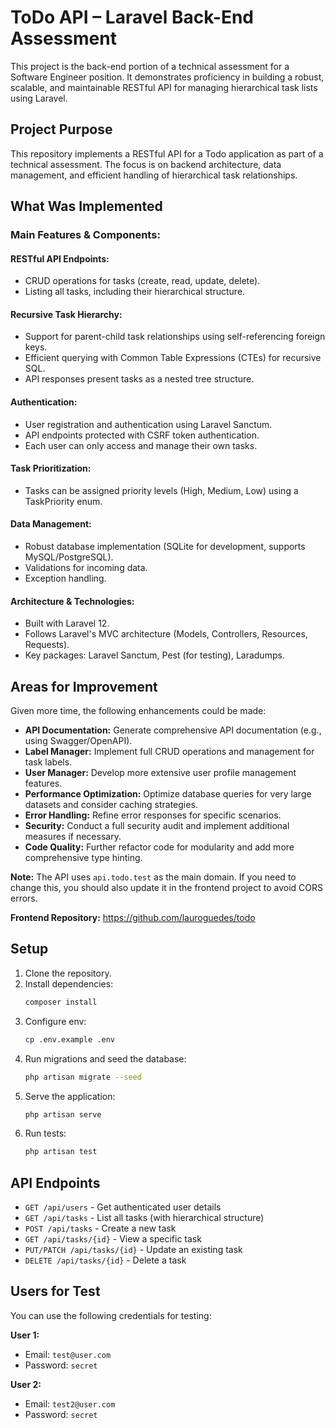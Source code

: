 # ToDo API – Laravel Back-End Assessment

This project is the back-end portion of a technical assessment for a Software Engineer position. It demonstrates proficiency in building a robust, scalable, and maintainable RESTful API for managing hierarchical task lists using Laravel.

## Project Purpose

This repository implements a RESTful API for a Todo application as part of a technical assessment. The focus is on backend architecture, data management, and efficient handling of hierarchical task relationships.

## What Was Implemented

### Main Features & Components:

#### RESTful API Endpoints:
- CRUD operations for tasks (create, read, update, delete).
- Listing all tasks, including their hierarchical structure.

#### Recursive Task Hierarchy:
- Support for parent-child task relationships using self-referencing foreign keys.
- Efficient querying with Common Table Expressions (CTEs) for recursive SQL.
- API responses present tasks as a nested tree structure.

#### Authentication:
- User registration and authentication using Laravel Sanctum.
- API endpoints protected with CSRF token authentication.
- Each user can only access and manage their own tasks.

#### Task Prioritization:
- Tasks can be assigned priority levels (High, Medium, Low) using a TaskPriority enum.

#### Data Management:
- Robust database implementation (SQLite for development, supports MySQL/PostgreSQL).
- Validations for incoming data.
- Exception handling.

#### Architecture & Technologies:
- Built with Laravel 12.
- Follows Laravel's MVC architecture (Models, Controllers, Resources, Requests).
- Key packages: Laravel Sanctum, Pest (for testing), Laradumps.

## Areas for Improvement

Given more time, the following enhancements could be made:

- **API Documentation:** Generate comprehensive API documentation (e.g., using Swagger/OpenAPI).
- **Label Manager:** Implement full CRUD operations and management for task labels.
- **User Manager:** Develop more extensive user profile management features.
- **Performance Optimization:** Optimize database queries for very large datasets and consider caching strategies.
- **Error Handling:** Refine error responses for specific scenarios.
- **Security:** Conduct a full security audit and implement additional measures if necessary.
- **Code Quality:** Further refactor code for modularity and add more comprehensive type hinting.

**Note:** The API uses `api.todo.test` as the main domain. If you need to change this, you should also update it in the frontend project to avoid CORS errors.

**Frontend Repository:** https://github.com/lauroguedes/todo

## Setup

1. Clone the repository.
2. Install dependencies:
   ```bash
   composer install
   ```
3. Configure env:
   ```bash
   cp .env.example .env
   ```
4. Run migrations and seed the database:
   ```bash
   php artisan migrate --seed
   ```
5. Serve the application:
   ```bash
   php artisan serve
   ```
6. Run tests:
   ```bash
   php artisan test
   ```

## API Endpoints

- `GET /api/users` - Get authenticated user details
- `GET /api/tasks` - List all tasks (with hierarchical structure)
- `POST /api/tasks` - Create a new task
- `GET /api/tasks/{id}` - View a specific task
- `PUT/PATCH /api/tasks/{id}` - Update an existing task
- `DELETE /api/tasks/{id}` - Delete a task

## Users for Test

You can use the following credentials for testing:

**User 1:**
- Email: `test@user.com`
- Password: `secret`

**User 2:**
- Email: `test2@user.com`
- Password: `secret`
